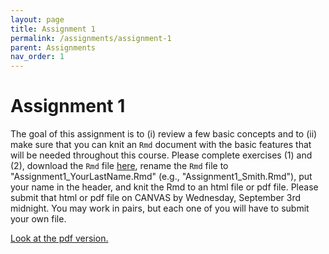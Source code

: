 ```yaml
---
layout: page
title: Assignment 1
permalink: /assignments/assignment-1
parent: Assignments
nav_order: 1
---
```

  
# Assignment 1  
  
The goal of this assignment is to (i) review a few basic concepts and to (ii) make sure that you can knit an `Rmd` document with the basic features that will be needed throughout this course. 
Please complete exercises (1) and (2), download the `Rmd` file [here](https://stat870.github.io/fall2025/assignments/Assignment1_YourLastName.Rmd), 
rename the `Rmd` file to "Assignment1_YourLastName.Rmd" (e.g., "Assignment1_Smith.Rmd"), put your name in the header, and knit the Rmd to an html file or pdf file. 
Please submit that html or pdf file on CANVAS by Wednesday, September 3rd midnight. 
You may work in pairs, but each one of you will have to submit your own file. 

[Look at the pdf version.](https://stat870.github.io/fall2025/assignments/Assignment1_YourLastName.pdf)

